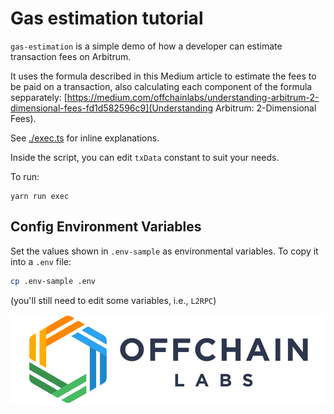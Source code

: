 # Gas estimation tutorial

`gas-estimation` is a simple demo of how a developer can estimate transaction fees on Arbitrum.

It uses the formula described in this Medium article to estimate the fees to be paid on a transaction, also calculating each component of the formula sepparately: [https://medium.com/offchainlabs/understanding-arbitrum-2-dimensional-fees-fd1d582596c9](Understanding Arbitrum: 2-Dimensional Fees).

See [./exec.ts](./scripts/exec.ts) for inline explanations.

Inside the script, you can edit `txData` constant to suit your needs.

To run:

```
yarn run exec
```

## Config Environment Variables

Set the values shown in `.env-sample` as environmental variables. To copy it into a `.env` file:

```bash
cp .env-sample .env
```

(you'll still need to edit some variables, i.e., `L2RPC`)

<p align="center"><img src="../../assets/offchain_labs_logo.png" width="600"></p>
